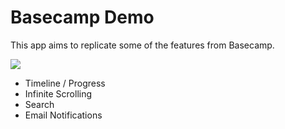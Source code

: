 # Basecamp Demo

This app aims to replicate some of the features from Basecamp.

![](https://raw.githubusercontent.com/codeschool/FeatureFocus/basecamp/docs/basecamp.png)

* Timeline / Progress
* Infinite Scrolling
* Search
* Email Notifications

